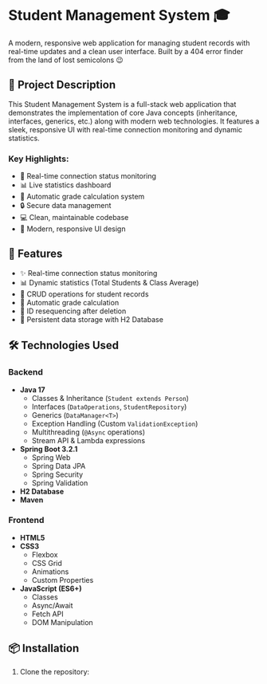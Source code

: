 # Student Management System 🎓

A modern, responsive web application for managing student records with real-time updates and a clean user interface. Built by a 404 error finder from the land of lost semicolons 😉

## 🎯 Project Description

This Student Management System is a full-stack web application that demonstrates the implementation of core Java concepts (inheritance, interfaces, generics, etc.) along with modern web technologies. It features a sleek, responsive UI with real-time connection monitoring and dynamic statistics.

### Key Highlights:
- 🔄 Real-time connection status monitoring
- 📊 Live statistics dashboard
- 🎯 Automatic grade calculation system
- 🔒 Secure data management
- 💻 Clean, maintainable codebase
- 🎨 Modern, responsive UI design

## 🚀 Features

- ✨ Real-time connection status monitoring
- 📊 Dynamic statistics (Total Students & Class Average)
- 📝 CRUD operations for student records
- 🎯 Automatic grade calculation
- 🔄 ID resequencing after deletion
- 💾 Persistent data storage with H2 Database

## 🛠️ Technologies Used

### Backend
- **Java 17**
  - Classes & Inheritance (`Student extends Person`)
  - Interfaces (`DataOperations`, `StudentRepository`)
  - Generics (`DataManager<T>`)
  - Exception Handling (Custom `ValidationException`)
  - Multithreading (`@Async` operations)
  - Stream API & Lambda expressions
- **Spring Boot 3.2.1**
  - Spring Web
  - Spring Data JPA
  - Spring Security
  - Spring Validation
- **H2 Database**
- **Maven**

### Frontend
- **HTML5**
- **CSS3**
  - Flexbox
  - CSS Grid
  - Animations
  - Custom Properties
- **JavaScript (ES6+)**
  - Classes
  - Async/Await
  - Fetch API
  - DOM Manipulation

## 📦 Installation

1. Clone the repository: